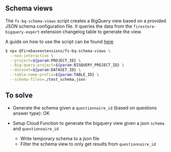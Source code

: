 ## Schema views

The `fs-bq-schema-views` script creates a BigQuery view based on a provided JSON schema configuration file. It queries the data from the `firestore-bigquery-export` extension changelog table to generate the view.

A guide on how to use the script can be found [here](https://github.com/firebase/extensions/blob/master/firestore-bigquery-export/guides/GENERATE_SCHEMA_VIEWS.md)

```bash
$ npx @firebaseextensions/fs-bq-schema-views \
  --non-interactive \
  --project=${param:PROJECT_ID} \
  --big-query-project=${param:BIGQUERY_PROJECT_ID} \
  --dataset=${param:DATASET_ID} \
  --table-name-prefix=${param:TABLE_ID} \
  --schema-files=./test_schema.json
```


## To solve

- Generate the schema given a `questionnaire_id` (based on questions answer type): OK

- Setup Cloud Function to generate the bigquery view given a json `schema` and `questionnaire_id`
    - Write temporary schema to a json file
    - Filter the schema view to only get results from `questionnaire_id`
